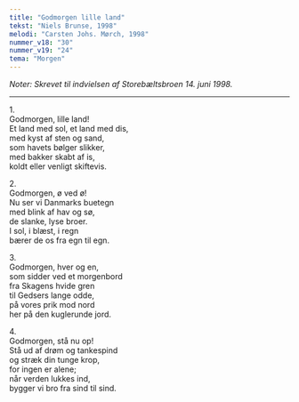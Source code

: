 ```yaml
---
title: "Godmorgen lille land"
tekst: "Niels Brunse, 1998"
melodi: "Carsten Johs. Mørch, 1998"
nummer_v18: "30"
nummer_v19: "24"
tema: "Morgen"
---
```


*Noter: Skrevet til indvielsen af Storebæltsbroen 14. juni 1998.*

***

1\.\
Godmorgen, lille land!\
Et land med sol, et land med dis,\
med kyst af sten og sand,\
som havets bølger slikker,\
med bakker skabt af is,\
koldt eller venligt skiftevis.

2\.\
Godmorgen, ø ved ø!\
Nu ser vi Danmarks buetegn\
med blink af hav og sø,\
de slanke, lyse broer.\
I sol, i blæst, i regn\
bærer de os fra egn til egn.

3\.\
Godmorgen, hver og en,\
som sidder ved et morgenbord\
fra Skagens hvide gren\
til Gedsers lange odde,\
på vores prik mod nord\
her på den kuglerunde jord.

4\.\
Godmorgen, stå nu op!\
Stå ud af drøm og tankespind\
og stræk din tunge krop,\
for ingen er alene;\
når verden lukkes ind,\
bygger vi bro fra sind til sind.